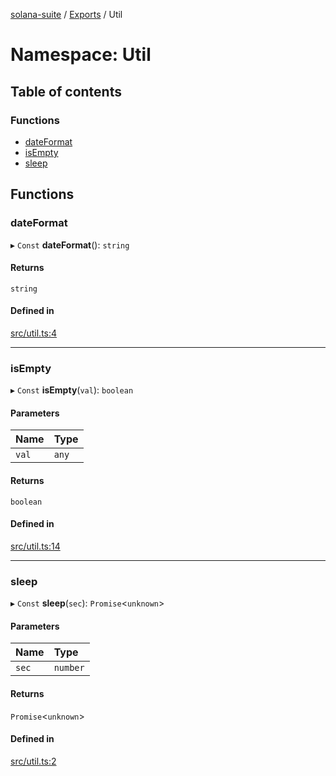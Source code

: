[solana-suite](../README.md) / [Exports](../modules.md) / Util

# Namespace: Util

## Table of contents

### Functions

- [dateFormat](Util.md#dateformat)
- [isEmpty](Util.md#isempty)
- [sleep](Util.md#sleep)

## Functions

### dateFormat

▸ `Const` **dateFormat**(): `string`

#### Returns

`string`

#### Defined in

[src/util.ts:4](https://github.com/fukaoi/solana-suite/blob/17adcd0/src/util.ts#L4)

___

### isEmpty

▸ `Const` **isEmpty**(`val`): `boolean`

#### Parameters

| Name | Type |
| :------ | :------ |
| `val` | `any` |

#### Returns

`boolean`

#### Defined in

[src/util.ts:14](https://github.com/fukaoi/solana-suite/blob/17adcd0/src/util.ts#L14)

___

### sleep

▸ `Const` **sleep**(`sec`): `Promise`<`unknown`\>

#### Parameters

| Name | Type |
| :------ | :------ |
| `sec` | `number` |

#### Returns

`Promise`<`unknown`\>

#### Defined in

[src/util.ts:2](https://github.com/fukaoi/solana-suite/blob/17adcd0/src/util.ts#L2)
